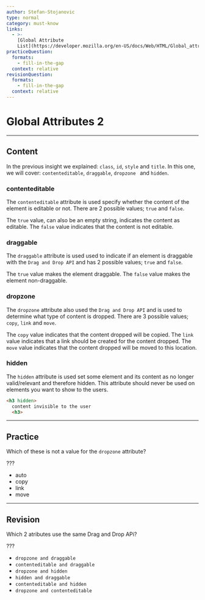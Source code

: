 ```yaml
---
author: Stefan-Stojanovic
type: normal
category: must-know
links:
  - >-
    [Global Attribute
    List](https://developer.mozilla.org/en-US/docs/Web/HTML/Global_attributes){documentation}
practiceQuestion:
  formats:
    - fill-in-the-gap
  context: relative
revisionQuestion:
  formats:
    - fill-in-the-gap
  context: relative
---
```


# Global Attributes 2


---

## Content

In the previous insight we explained: `class`, `id`, `style` and `title`. In this one, we will cover: `contenteditable`, `draggable`, `dropzone ` and `hidden`.

### contenteditable

The `contenteditable` attribute is used specify whether the content of the element is editable or not. There are 2 possible values; `true` and `false`.

The `true` value, can also be an empty string, indicates the content as editable.
The `false` value indicates that the content is not editable.

### draggable

The `draggable` attribute is used used to indicate if an element is draggable with the `Drag and Drop API` and has 2 possible values; `true` and `false`.

The `true` value makes the element draggable.
The `false` value makes the element non-draggable.

### dropzone

The `dropzone` attribute also used the `Drag and Drop API` and is used to determine what type of content is dropped. There are 3 possible values; `copy`, `link` and `move`.

The `copy` value indicates that the content dropped will be copied.
The `link` value indicates that a link should be created for the content dropped.
The `move` value indicates that the content dropped will be moved to this location.

### hidden

The `hidden` attribute is used set some element and its content as no longer valid/relevant and therefore hidden. This attribute should never be used on elements you want to show to the users.

```html
<h3 hidden>
  content invisible to the user
  <h3>
```


---

## Practice

Which of these is not a value for the `dropzone` attribute?

???

- auto
- copy
- link
- move


---

## Revision

Which 2 atributes use the same Drag and Drop APi?

???

- `dropzone and draggable`
- `contenteditable and draggable`
- `dropzone and hidden`
- `hidden and draggable`
- `contenteditable and hidden`
- `dropzone and contenteditable`
